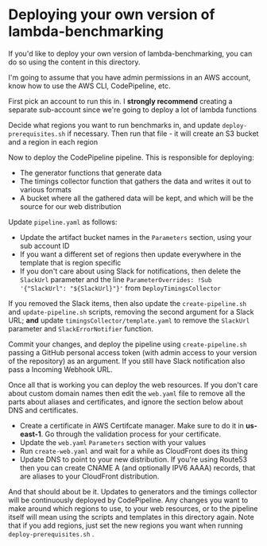 # Deploying your own version of lambda-benchmarking

If you'd like to deploy your own version of lambda-benchmarking, you can
do so using the content in this directory.

I'm going to assume that you have admin permissions in an AWS account, know how to
use the AWS CLI, CodePipeline, etc.

First pick an account to run this in. I **strongly recommend** creating a separate sub-account since we're going to deploy a lot of lambda functions

Decide what regions you want to run benchmarks in, and update `deploy-prerequisites.sh` if necessary. Then run that file - it will create an S3 bucket and a region in each region

Now to deploy the CodePipeline pipeline. This is responsible for deploying:
* The generator functions that generate data
* The timings collector function that gathers the data and writes it out to various formats
* A bucket where all the gathered data will be kept, and which will be the source for our web distribution

Update `pipeline.yaml` as follows:
* Update the artifact bucket names in the `Parameters` section, using your sub account ID
* If you want a different set of regions then update everywhere in the template that is region specific
* If you don't care about using Slack for notifications, then delete the `SlackUrl` parameter and the line `ParameterOverrides: !Sub '{"SlackUrl": "${SlackUrl}"}'` from `DeployTimingsCollector`

If you removed the Slack items, then also update the `create-pipeline.sh` and `update-pipeline.sh` scripts, removing the second argument for a Slack URL; **and** update `timingsCollector/template.yaml` to remove the `SlackUrl` parameter and `SlackErrorNotifier` function.

Commit your changes, and deploy the pipeline using `create-pipeline.sh` passing a GitHub personal access token (with admin access to your version of the repository) as an argument. If you still have Slack notification also pass a Incoming Webhook URL.

Once all that is working you can deploy the web resources. If you don't care about
custom domain names then edit the `web.yaml` file to remove all the parts about aliases and certificates, and ignore the section below about DNS and certificates.

* Create a certificate in AWS Certifcate manager. Make sure to do it in **us-east-1**. Go through the validation process for your certificate.
* Update the `web.yaml` `Parameters` section with your values
* Run `create-web.yaml` and wait for a while as CloudFront does its thing
* Update DNS to point to your new distribution. If you're using Route53 then you can create CNAME A (and optionally IPV6 AAAA) records, that are aliases to your CloudFront distribution.

And that should about be it. Updates to generators and the timings collector will be continuously deployed by CodePipeline. Any changes you want to make around which regions to use, to your web resources, or to the pipeline itself will mean using the scripts and templates in this directory again. Note that if you add regions, just set the new regions you want when running `deploy-prerequisites.sh` .

